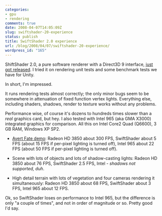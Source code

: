 ```yaml
---
categories:
- gpu
- rendering
comments: true
date: 2008-04-07T14:05:09Z
slug: swiftshader-20-experience
status: publish
title: SwiftShader 2.0 experience
url: /blog/2008/04/07/swiftshader-20-experience/
wordpress_id: "165"
---
```


ShiftShader 2.0, a pure software renderer with a Direct3D 9 interface, [just got released](http://www.transgaming.com/products/swiftshader/). I tried it on rendering unit tests and some benchmark tests we have for Unity.

In short, I'm impressed.

It runs rendering tests almost correctly; the only minor bugs seem to be somewhere in attenuation of fixed function vertex lights. Everything else, including shaders, shadows, render to texture works without any problems.

Performance wise, of course it's dozens to hundreds times slower than a _real_ graphics card, but hey. I also tested with Intel 965 (aka GMA X3000) integrated graphics for comparison. All this on Intel Core2 Quad (Q6600), 3 GB RAM, Windows XP SP2.




  * [Avert Fate demo](http://unity3d.com/gallery/live-demos/avert-fate): Radeon HD 3850 about 300 FPS, SwiftShader about 5 FPS (about 15 FPS if per-pixel lighting is turned off), Intel 965 about 22 FPS (about 50 FPS if per-pixel lighting is turned off).


  * Scene with lots of objects and lots of shadow-casting lights: Radeon HD 3850 about 76 FPS, SwiftShader 2.5 FPS, Intel - _shadows not supported, duh_.


  * High detail terrain with lots of vegetation and four cameras rendering it simultaneously: Radeon HD 3850 about 68 FPS, SwiftShader about 3 FPS, Intel 965 about 12 FPS.



Ok, so SwiftShader loses on performance to Intel 965, but the difference is only "a couple of times", and not in order of magnitude or so. Pretty good I'd say.
